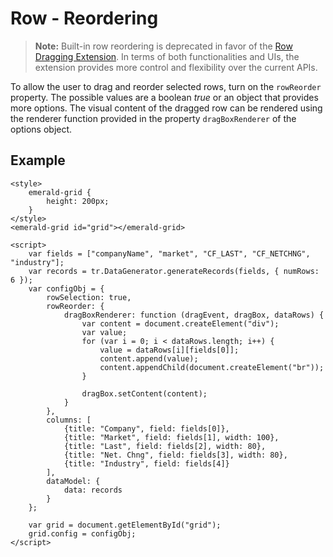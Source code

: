 # Row - Reordering

> **Note:** Built-in row reordering is deprecated in favor of the [Row Dragging Extension](../extensions/README.md). In terms of both functionalities and UIs, the extension provides more control and flexibility over the current APIs.

To allow the user to drag and reorder selected rows, turn on the `rowReorder` property. The possible values are a boolean *true* or an object that provides more options. The visual content of the dragged row can be rendered using the renderer function provided in the property `dragBoxRenderer` of the options object.

## Example

```live
<style>
	emerald-grid {
		height: 200px;
	}
</style>
<emerald-grid id="grid"></emerald-grid>

<script>
	var fields = ["companyName", "market", "CF_LAST", "CF_NETCHNG", "industry"];
	var records = tr.DataGenerator.generateRecords(fields, { numRows: 6 });
	var configObj = {
		rowSelection: true,
		rowReorder: {
			dragBoxRenderer: function (dragEvent, dragBox, dataRows) {
				var content = document.createElement("div");
				var value;
				for (var i = 0; i < dataRows.length; i++) {
					value = dataRows[i][fields[0]];
					content.append(value);
					content.appendChild(document.createElement("br"));
				}

				dragBox.setContent(content);
			}
		},
		columns: [
			{title: "Company", field: fields[0]},
			{title: "Market", field: fields[1], width: 100},
			{title: "Last", field: fields[2], width: 80},
			{title: "Net. Chng", field: fields[3], width: 80},
			{title: "Industry", field: fields[4]}
		],
		dataModel: {
			data: records
		}
	};

	var grid = document.getElementById("grid");
	grid.config = configObj;
</script>
```
